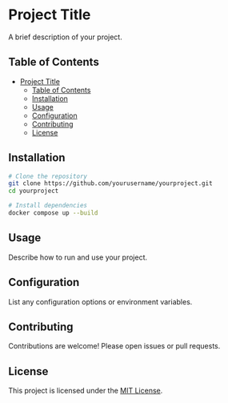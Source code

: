 # Project Title

A brief description of your project.

## Table of Contents

- [Project Title](#project-title)
  - [Table of Contents](#table-of-contents)
  - [Installation](#installation)
  - [Usage](#usage)
  - [Configuration](#configuration)
  - [Contributing](#contributing)
  - [License](#license)

## Installation

```bash
# Clone the repository
git clone https://github.com/yourusername/yourproject.git
cd yourproject

# Install dependencies
docker compose up --build
```

## Usage

Describe how to run and use your project.

## Configuration

List any configuration options or environment variables.

## Contributing

Contributions are welcome! Please open issues or pull requests.

## License

This project is licensed under the [MIT License](LICENSE).